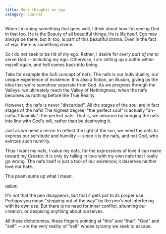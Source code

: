 ```yaml
---
title: More thoughts on ego
category: Journal
---
```


When I'm doing something that goes well, I think about how I'm seeing
God in that too.  He is the Beauty of all beautiful things; He is life
itself.  Ego may always be there, but it, too, is part of this beautiful
drama.  Even in the fact of ego, there is something divine.

So I do not seek to be rid of my ego.  Rather, I desire for *every part
of me* to serve God -- including my ego.  Otherwise, I am setting up a
battle within myself again, and hell comes back into being.

Take for example the Sufi concept of nafs.  The nafs is our
individuality, our unique experience of existence.  It is also a
fiction, an illusion, giving us the idea that we're somehow separate
from God.  As we progress through the Valleys, we ultimately reach the
Valley of Nothingness, when the nafs becomes as nothing before the True
Reality.

However, the nafs is never "discarded".  All the stages of the soul are
in fact stages of the nafs!  The highest degree, "the perfect soul" is
actually "an-nafsu'l-kaamila": the perfect nafs.  That is, we advance by
bringing the nafs into line with God's will, rather than by destroying
it.

Just as we need a mirror to reflect the light of the sun, we need the
nafs to express our servitude and humility -- since it is the nafs, and
not God, who evinces such humility.

Thus I want my nafs, I value my nafs, for the expressions of love it can
make toward my Creator.  It is only by falling in love with my own nafs
that I really go wrong.  The nafs itself is just a tool of our
existence; it deserves neither love nor hate.

This poem sums up what I mean:

[qalam](qalam)

It's not that the pen disappears, but that it gets put to its proper
use.  Perhaps you mean "stepping out of the way" by the pen's not
interfering with its own use.  But there is no need for inner conflict,
shunning our creation, or despising anything about ourselves.

All these dichotomies, these fingers pointing at "this" and "that",
"God" and "self" -- are the very reality of "self" whose tyranny we seek
to escape.


